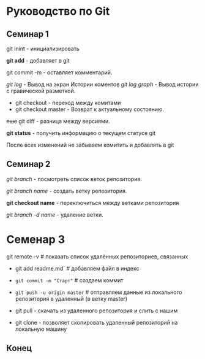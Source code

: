 # Руководство по Git

## Семинар 1
 git inint - инициализировать

**git add** - добавляет в git

 git commit -m - оставляет комментарий.

*git log* - Вывод на экран Истории коментов
*git log graph* - Вывод истории с гравической разметкой.

* git checkout - переход между комитами
* git checkout master - Возврат к актуальному состоянию.

~~пше~~ git diff - разница между версиями.

__git status__ - получить информацию о текущем статусе git

После всех изменений не забываем комитить и добавлять в git

## Семинар 2
*git branch* - посмотреть список веток репозитория.

*git branch name* - создать ветку репозитория.

__git checkout name__ - переключиться между ветками репозитория

_git branch -d name_ - удаление ветки. 

# Семенар 3

git remote -v               # показать список удалённых репозиториев, связанных 
* git add readme.md`             # добавляем файл в индекс
* `git commit -m "Старт"`         # создаем коммит
* `git push -u origin master`     # отправляем данные из локального репозитория в удаленный (в ветку master)

* git pull -  скачать из удаленного репозитория и слить с нашим
* git clone - позволяет скопировать удаленный репозиторий на локальную машину

## Конец
